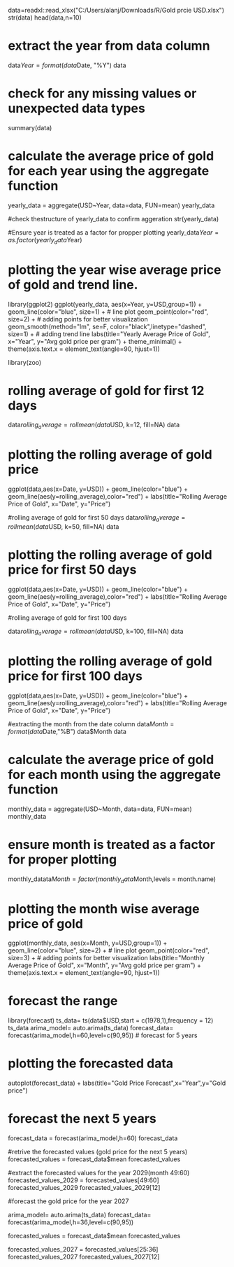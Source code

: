 data=readxl::read_xlsx("C:/Users/alanj/Downloads/R/Gold prcie USD.xlsx")
str(data)
head(data,n=10)

# extract the year from data column
data$Year =format(data$Date, "%Y")
data


# check for any missing values or unexpected data types
summary(data)

# calculate the average price of gold for each year using the aggregate function
yearly_data = aggregate(USD~Year, data=data, FUN=mean)
yearly_data

#check thestructure of yearly_data to confirm aggeration
str(yearly_data)

#Ensure year is treated as a factor for propper plotting
yearly_data$Year = as.factor(yearly_data$Year)


# plotting the year wise average price of gold and trend line.
library(ggplot2)
ggplot(yearly_data, aes(x=Year, y=USD,group=1)) + 
  geom_line(color="blue", size=1) + # line plot
  geom_point(color="red", size=2) + # adding points for better visualization
  geom_smooth(method="lm", se=F, color="black",linetype="dashed", size=1) + # adding trend line
  labs(title="Yearly Average Price of Gold",
       x="Year",
       y="Avg gold price per gram") +
  theme_minimal() +
  theme(axis.text.x = element_text(angle=90, hjust=1)) 

library(zoo)

# rolling average of gold for first 12 days
data$rolling_average= rollmean(data$USD, k=12, fill=NA)
data

# plotting the rolling average of gold price
ggplot(data,aes(x=Date, y=USD)) +
  geom_line(color="blue") +
  geom_line(aes(y=rolling_average),color="red") +
  labs(title="Rolling Average Price of Gold",
       x="Date",
       y="Price")

#rolling average of gold for first 50 days
data$rolling_average= rollmean(data$USD, k=50, fill=NA)
data  

# plotting the rolling average of gold price for first 50 days

ggplot(data,aes(x=Date, y=USD)) +
  geom_line(color="blue") +
  geom_line(aes(y=rolling_average),color="red") +
  labs(title="Rolling Average Price of Gold",
       x="Date",
       y="Price")

#rolling average of gold for first 100 days

data$rolling_average= rollmean(data$USD, k=100, fill=NA)
data

# plotting the rolling average of gold price for first 100 days

ggplot(data,aes(x=Date, y=USD)) +
  geom_line(color="blue") +
  geom_line(aes(y=rolling_average),color="red") +
  labs(title="Rolling Average Price of Gold",
       x="Date",
       y="Price")

#extracting the month from the date column
data$Month =  format(data$Date,"%B")
data$Month
data


# calculate the average price of gold for each month using the aggregate function

monthly_data = aggregate(USD~Month, data=data, FUN=mean)
monthly_data

# ensure month is treated as a factor for proper plotting

monthly_datata$Month = factor(monthly_data$Month,levels = month.name)

# plotting the month wise average price of gold
ggplot(monthly_data, aes(x=Month, y=USD,group=1)) + 
  geom_line(color="blue", size=2) + # line plot
  geom_point(color="red", size=3) + # adding points for better visualization
  labs(title="Monthly Average Price of Gold",
       x="Month",
       y="Avg gold price per gram") +
  theme(axis.text.x = element_text(angle=90, hjust=1))

# forecast the range
library(forecast)
ts_data= ts(data$USD,start = c(1978,1),frequency = 12)
ts_data
arima_model= auto.arima(ts_data)
forecast_data= forecast(arima_model,h=60,level=c(90,95)) # forecast for 5 years

# plotting the forecasted data
autoplot(forecast_data) +
  labs(title="Gold Price Forecast",x="Year",y="Gold price")


# forecast the next 5 years
forecast_data =  forecast(arima_model,h=60)
forecast_data

#retrive the forecasted values (gold price for the next 5 years)
forecasted_values = forecast_data$mean
forecasted_values

#extract the forecasted values for the year 2029(month 49:60)
forecasted_values_2029 = forecasted_values[49:60]
forecasted_values_2029
forecasted_values_2029[12]

#forecast the gold price for the year 2027

arima_model= auto.arima(ts_data)
forecast_data= forecast(arima_model,h=36,level=c(90,95))

forecasted_values = forecast_data$mean
forecasted_values

forecasted_values_2027 = forecasted_values[25:36]
forecasted_values_2027
forecasted_values_2027[12]
